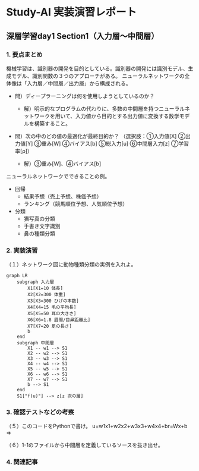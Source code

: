 # Study-AI 実装演習レポート

## 深層学習day1 Section1（入力層～中間層）

### 1. 要点まとめ

機械学習は、識別器の開発を目的としている。識別器の開発には識別モデル、生成モデル、識別関数の３つのアプローチがある。
ニューラルネットワークの全体像は「入力層／中間層／出力層」から構成される。

- 問）ディープラーニングは何を使用しようとしているのか？
  - 解）明示的なプログラムの代わりに、多数の中間層を持つニューラルネットワークを用いて、入力値から目的とする出力値に変換する数学モデルを構築すること。

- 問）次の中のどの値の最適化が最終目的か？
（選択肢：①入力値[X] ②出力値[Y] ③重み[W] ④バイアス[b] ⑤総入力[u] ⑥中間層入力[z] ⑦学習率[ρ]）
  - 解）③重み[W]、④バイアス[b]

ニューラルネットワークでできることの例。
- 回帰
  - 結果予想（売上予想、株価予想）
  - ランキング（競馬順位予想、人気順位予想）
- 分類
  - 猫写真の分類
  - 手書き文字識別
  - 鼻の種類分類

### 2. 実装演習
（１）ネットワーク図に動物種類分類の実例を入れよ。
```mermaid
graph LR
    subgraph 入力層
        X1[X1=10 体長]
        X2[X2=300 体重]
        X3[X3=300 ひげの本数]
        X4[X4=15 毛の平均長]
        X5[X5=50 耳の大きさ]
        X6[X6=1.8 眉間/目鼻距離比]
        X7[X7=20 足の長さ]
        b
    end
    subgraph 中間層
        X1 -- w1 --> S1
        X2 -- w2 --> S1
        X3 -- w3 --> S1
        X4 -- w4 --> S1
        X5 -- w5 --> S1
        X6 -- w6 --> S1
        X7 -- w7 --> S1
        b --> S1
    end
    S1["f(u)"] --> z[z 次の層]
```


### 3. 確認テストなどの考察


（５）このコードをPythonで書け。
u=w1x1+w2x2+w3x3+w4x4+br=Wx+b
⇒

（６）1-1のファイルから中間層を定義しているソースを抜き出せ。



### 4. 関連記事

